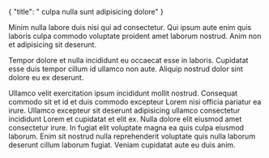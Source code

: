 {
  "title": " culpa nulla sunt adipisicing dolore"
}

Minim nulla labore duis nisi qui ad consectetur. Qui ipsum aute enim quis laboris culpa commodo voluptate proident amet laborum nostrud. Anim non et adipisicing sit deserunt.

Tempor dolore et nulla incididunt eu occaecat esse in laboris. Cupidatat esse duis tempor cillum id ullamco non aute. Aliquip nostrud dolor sint dolore eu ex deserunt.

Ullamco velit exercitation ipsum incididunt mollit nostrud. Consequat commodo sit et id et duis commodo excepteur Lorem nisi officia pariatur ea irure. Ullamco excepteur sit deserunt adipisicing ullamco consectetur incididunt Lorem et cupidatat et elit ex. Nulla dolore elit eiusmod amet consectetur irure. In fugiat elit voluptate magna ea quis culpa eiusmod laborum. Enim sit nostrud nulla reprehenderit voluptate quis nulla laborum deserunt cillum laborum fugiat. Veniam cupidatat aute eu duis anim.